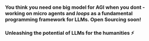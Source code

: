 
### You think you need one big model for AGI when you dont - working on micro agents and _loops_ as a fundamental programming framework for LLMs. Open Sourcing soon!

### Unleashing the potential of LLMs for the humanities ⚡
